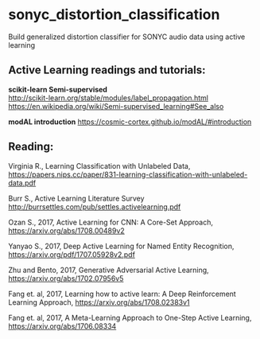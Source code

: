 # sonyc_distortion_classification
Build generalized distortion classifier for SONYC audio data using active learning

## Active Learning readings and tutorials:
**scikit-learn Semi-supervised**  
http://scikit-learn.org/stable/modules/label_propagation.html
https://en.wikipedia.org/wiki/Semi-supervised_learning#See_also 

**modAL introduction**
https://cosmic-cortex.github.io/modAL/#introduction

## Reading:
Virginia R., Learning Classification with Unlabeled Data, https://papers.nips.cc/paper/831-learning-classification-with-unlabeled-data.pdf 

Burr S., Active Learning Literature Survey http://burrsettles.com/pub/settles.activelearning.pdf

Ozan S., 2017, Active Learning for CNN: A Core-Set Approach, https://arxiv.org/abs/1708.00489v2

Yanyao S., 2017, Deep Active Learning for Named Entity Recognition, https://arxiv.org/pdf/1707.05928v2.pdf

Zhu and Bento, 2017, Generative Adversarial Active Learning, https://arxiv.org/abs/1702.07956v5

Fang et. al, 2017, Learning how to active learn: A Deep Reinforcement Learning Approach, https://arxiv.org/abs/1708.02383v1

Fang et. al, 2017, A Meta-Learning Approach to One-Step Active Learning, https://arxiv.org/abs/1706.08334



